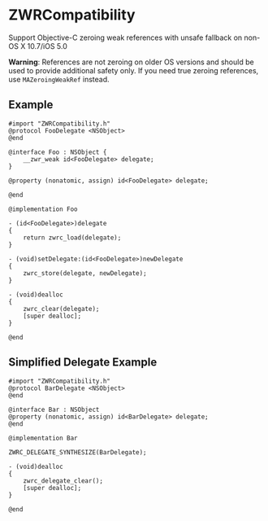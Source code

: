 ZWRCompatibility
================
Support Objective-C zeroing weak references with unsafe fallback on non-OS X 10.7/iOS 5.0

**Warning**: References are not zeroing on older OS versions and should be used to provide additional safety only. If you need true zeroing references, use `MAZeroingWeakRef` instead.

Example
-------
```objc
#import "ZWRCompatibility.h"
@protocol FooDelegate <NSObject>
@end

@interface Foo : NSObject {
    __zwr_weak id<FooDelegate> delegate;
}

@property (nonatomic, assign) id<FooDelegate> delegate;

@end

@implementation Foo

- (id<FooDelegate>)delegate
{
    return zwrc_load(delegate);
}

- (void)setDelegate:(id<FooDelegate>)newDelegate
{
    zwrc_store(delegate, newDelegate);
}

- (void)dealloc
{
    zwrc_clear(delegate);
    [super dealloc];
}

@end
```

Simplified Delegate Example
---------------------------
```objc
#import "ZWRCompatibility.h"
@protocol BarDelegate <NSObject>
@end

@interface Bar : NSObject
@property (nonatomic, assign) id<BarDelegate> delegate;
@end

@implementation Bar

ZWRC_DELEGATE_SYNTHESIZE(BarDelegate);

- (void)dealloc
{
    zwrc_delegate_clear();
    [super dealloc];
}

@end
```
